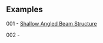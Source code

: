 ## Examples

001 - [Shallow Angled Beam Structure](https://github.com/KratosMultiphysics/Examples/tree/master/structural_mechanics/validation/beam_shallow_angled_structure)

002 -

